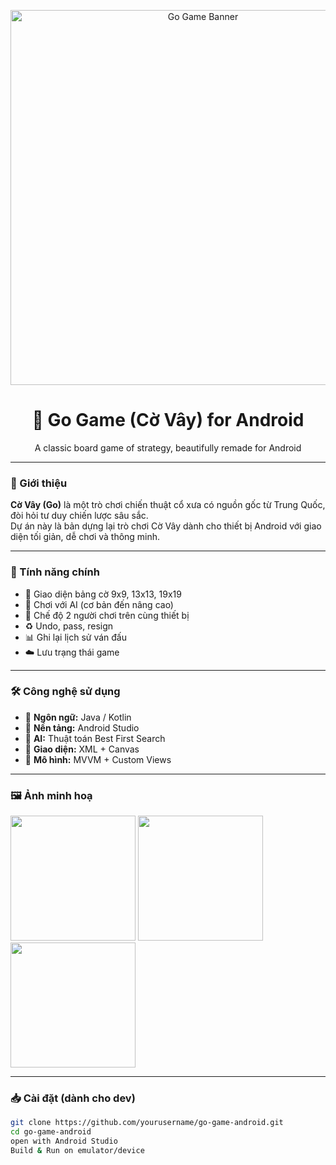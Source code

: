 <!-- Banner hoặc ảnh game nếu có -->
<p align="center">
  <img src="https://ik.imagekit.io/liliana/valhein.jpg?updatedAt=1744692726889" alt="Go Game Banner" width="600"/>
</p>

<h1 align="center">🧠 Go Game (Cờ Vây) for Android</h1>
<p align="center">A classic board game of strategy, beautifully remade for Android</p>

---
### 📱 Giới thiệu

**Cờ Vây (Go)** là một trò chơi chiến thuật cổ xưa có nguồn gốc từ Trung Quốc, đòi hỏi tư duy chiến lược sâu sắc.  
Dự án này là bản dựng lại trò chơi Cờ Vây dành cho thiết bị Android với giao diện tối giản, dễ chơi và thông minh.

---

### 🚀 Tính năng chính

- 🧩 Giao diện bảng cờ 9x9, 13x13, 19x19
- 🤖 Chơi với AI (cơ bản đến nâng cao)
- 👥 Chế độ 2 người chơi trên cùng thiết bị
- ♻️ Undo, pass, resign
- 📊 Ghi lại lịch sử ván đấu
- ☁️ Lưu trạng thái game

---

### 🛠️ Công nghệ sử dụng

- 🧱 **Ngôn ngữ:** Java / Kotlin  
- 📲 **Nền tảng:** Android Studio  
- 🧠 **AI:** Thuật toán Best First Search  
- 🎨 **Giao diện:** XML + Canvas  
- 📂 **Mô hình:** MVVM + Custom Views  

---

### 🖼️ Ảnh minh hoạ

<p float="left">
  <img src="https://your-image-link-1.png" width="200"/>
  <img src="https://your-image-link-2.png" width="200"/>
  <img src="https://your-image-link-3.png" width="200"/>
</p>

---

### 📥 Cài đặt (dành cho dev)

```bash
git clone https://github.com/yourusername/go-game-android.git
cd go-game-android
open with Android Studio
Build & Run on emulator/device
